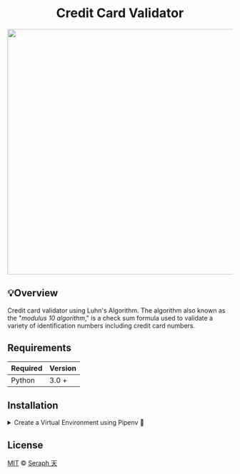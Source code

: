 <div align="center">

# Credit Card Validator

<img src="https://user-images.githubusercontent.com/72005563/182262358-b6bf74a5-04d3-41d6-8347-b150d1f29ce3.png" width=550>

  </div>


## 💡Overview
Credit card validator using Luhn's Algorithm. The algorithm also known as the "_modulus 10 algorithm_," is a check sum formula used to validate a variety of identification numbers including credit card numbers. 


## Requirements

| Required | Version  |
| -------- | -------- |
| Python   | 3.0 +    |


## Installation

<details>
<summary>Create a Virtual Environment using Pipenv 🔮</summary>

1. Download [zip file](https://github.com/seraph776/TemplateRepo/archive/refs/heads/main.zip) 
2. Extract zip files
3. Change directory into projectFolder:

```
$ cd projectFolder
```

4. Install from Pipfile:

```
$ pipenv install  
```

5. Run the application from within virtual environment:

```
$ pipenv run python main.py
```
ℹ️ [Reference](https://docs.python-guide.org/dev/virtualenvs/).

</details>



## License 

[MIT](https://github.com/seraph776/DevCommunity/blob/main/LICENSE) © [Seraph 天](https://github.com/seraph776) 
